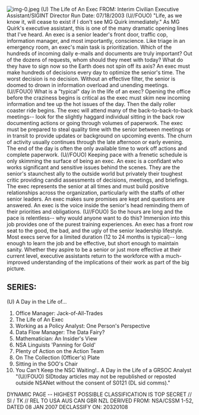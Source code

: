 ![img-0.jpeg](img-0.jpeg)
(U) The Life of An Exec
FROM:
Interim Civilian Executive Assistant/SIGINT Director Run Date: 07/18/2003
(U//FOUO) "Life, as we know it, will cease to exist if I don't see MG Quirk immediately." As MG Quirk's executive assistant, this is one of the many dramatic opening lines that I've heard. An exec is a senior leader's front door, traffic cop, information manager, and most importantly, conscience. Like triage in an emergency room, an exec's main task is prioritization. Which of the hundreds of incoming daily e-mails and documents are truly important? Out of the dozens of requests, whom should they meet with today? What do they have to sign now so the Earth does not spin off its axis? An exec must make hundreds of decisions every day to optimize the senior's time. The worst decision is no decision. Without an effective filter, the senior is doomed to drown in information overload and unending meetings.
(U//FOUO) What is a "typical" day in the life of an exec? Opening the office before the craziness begins is critical as the exec must skim new incoming information and tee up the hot issues of the day. Then the daily roller coaster ride begins. The exec will attend many of the back-to-back-to-back meetings-- look for the slightly haggard individual sitting in the back row documenting actions or going through volumes of paperwork. The exec must be prepared to steal quality time with the senior between meetings or in transit to provide updates or background on upcoming events. The churn of activity usually continues through the late afternoon or early evening. The end of the day is often the only available time to work off actions and complete paperwork.
(U//FOUO) Keeping pace with a frenetic schedule is only skimming the surface of being an exec. An exec is a confidant who works significant and sensitive issues behind the scenes. They are the senior's staunchest ally to the outside world but privately their toughest critic providing candid assessments of decisions, meetings, and briefings. The exec represents the senior at all times and must build positive relationships across the organization, particularly with the staffs of other senior leaders. An exec makes sure promises are kept and questions are answered. An exec is the voice inside the senior's head reminding them of their priorities and obligations.
(U//FOUO) So the hours are long and the pace is relentless-- why would anyone want to do this? Immersion into this job provides one of the purest training experiences. An exec has a front row seat to the good, the bad, and the ugly of the senior leadership lifestyle. Most execs serve for a limited duration (12 to 24 months is typical)-- long enough to learn the job and be effective, but short enough to maintain sanity. Whether they aspire to be a senior or just more effective at their current level, executive assistants return to the workforce with a much-improved understanding of the implications of their work as part of the big picture.

## SERIES:

(U) A Day in the Life of...

1. Office Manager: Jack-of-All-Trades
2. The Life of An Exec
3. Working as a Policy Analyst: One Person's Perspective
4. Data Flow Manager: The Data Fairy?
5. Mathematician: An Insider's View
6. NSA Linguists 'Panning for Gold'
7. Plenty of Action on the Action Team
8. On The Collection (Officer's) Plate
9. Sitting in the SOO's Chair
10. You Can't Keep the NSC Waiting!.. A Day in the Life of a GRSOC Analyst
"(U//FOUO) SIDtoday articles may not be republished or reposted outside NSANet without the consent of S0121 (DL sid comms)."

DYNAMIC PAGE -- HIGHEST POSSIBLE CLASSIFICATION IS
TOP SECRET // SI / TK // REL TO USA AUS CAN GBR NZL
DERIVED FROM: NSA/CSSM 1-52, DATED 08 JAN 2007 DECLASSIFY ON: 20320108
